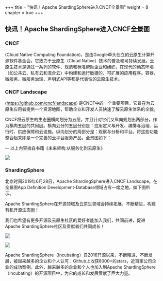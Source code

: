 +++
title = "快讯！Apache ShardingSphere进入CNCF全景图"
weight = 8
chapter = true
+++

## 快讯！Apache ShardingSphere进入CNCF全景图

### CNCF

(Cloud Native Computing Foundation)，是由Google牵头创立的云原生计算开源软件基金会。它致力于云原生（Cloud Native）技术的普及和可持续发展。云原生技术是通过一系列的软件、规范和标准帮助企业和组织，在现代的动态环境（如公共云、私有云和混合云）中构建和运行敏捷的、可扩展的应用程序。容器、微服务、微服务治理、声明式API等都是代表性的云原生技术。

### CNCF Landscape

(https://github.com/cncf/landscape) 是CNCF中的一个重要项目，它旨在为云原生应用者提供一个资源地图，帮助企业和开发人员快速了解云原生体系的全貌。

CNCF将云原生的生态圈横向划分为五层，并且针对它们又纵向规划出两部分，作为横向五层的共用层。横向划分的五层分别是：应用定义与开发、编排与治理、运行时、供应保障和云设施。纵向划分的两部分是：观察与分析和平台。将这些功能整合起来即是一个完善的云平台服务产品，全景图如下：

-- 以上内容摘自书籍《未来架构:从服务化到云原生》

![](https://shardingsphere.apache.org/blog/img/CNCF1.jpg)

### ShardingSphere

北京时间2019年6月28日，Apache ShardingSphere进入CNCF Landscape。在全景图App Definition Development-Database领域占有一席之地，如下图所示。

Apache ShardingSphere在开源领域及云原生领域会持续拓展，不断精进，构建有机开源生态圈！

我们也希望有更多开源及云原生社区的爱好者能加入我们，共同前进，促进Apache ShardingSphere社区及贡献者们共同成长！

![](https://shardingsphere.apache.org/blog/img/CNCF2.jpg)

![](https://shardingsphere.apache.org/blog/img/CNCF3.jpg)

Apache ShardingSphere（Incubating）自2016开源以来，不断精进、不断发展，被越来越多的企业和个人认可：Github上收获8000+的stars，近百家公司企业的成功案例。此外，越来越多的企业和个人也加入到Apache ShardingSphere（Incubating）的开源项目中，为它的成长和发展贡献了巨大力量。
